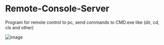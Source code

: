 # Remote-Console-Server
Program for remote control to pc, send commands to CMD.exe like (dir, cd, cls and other)

![image](https://user-images.githubusercontent.com/58879890/140728472-d932bb3c-6ee4-4c3e-af19-e134654cd933.png)
